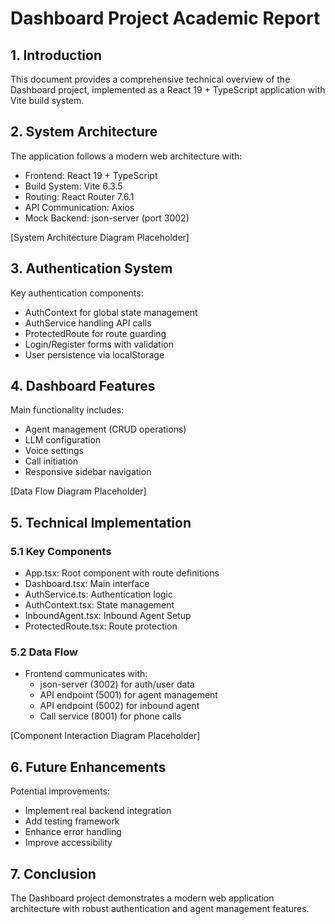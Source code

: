 # Dashboard Project Academic Report

## 1. Introduction
This document provides a comprehensive technical overview of the Dashboard project, implemented as a React 19 + TypeScript application with Vite build system.

## 2. System Architecture
The application follows a modern web architecture with:
- Frontend: React 19 + TypeScript
- Build System: Vite 6.3.5
- Routing: React Router 7.6.1
- API Communication: Axios
- Mock Backend: json-server (port 3002)

[System Architecture Diagram Placeholder]

## 3. Authentication System
Key authentication components:
- AuthContext for global state management
- AuthService handling API calls
- ProtectedRoute for route guarding
- Login/Register forms with validation
- User persistence via localStorage

## 4. Dashboard Features
Main functionality includes:
- Agent management (CRUD operations)
- LLM configuration
- Voice settings
- Call initiation
- Responsive sidebar navigation

[Data Flow Diagram Placeholder]

## 5. Technical Implementation
### 5.1 Key Components
- App.tsx: Root component with route definitions
- Dashboard.tsx: Main interface
- AuthService.ts: Authentication logic
- AuthContext.tsx: State management
- InboundAgent.tsx: Inbound Agent Setup
- ProtectedRoute.tsx: Route protection

### 5.2 Data Flow
- Frontend communicates with:
  - json-server (3002) for auth/user data
  -  API endpoint (5001) for agent management
  -  API endpoint (5002) for inbound agent
  - Call service (8001) for phone calls

[Component Interaction Diagram Placeholder]

## 6. Future Enhancements
Potential improvements:
- Implement real backend integration
- Add testing framework
- Enhance error handling
- Improve accessibility

## 7. Conclusion
The Dashboard project demonstrates a modern web application architecture with robust authentication and agent management features.
